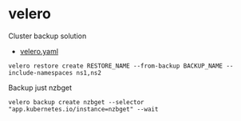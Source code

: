 # velero

Cluster backup solution

* [velero.yaml](velero/velero.yaml)


```
velero restore create RESTORE_NAME --from-backup BACKUP_NAME --include-namespaces ns1,ns2
```

Backup just nzbget
```
velero backup create nzbget --selector "app.kubernetes.io/instance=nzbget" --wait
```
